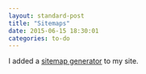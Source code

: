 ```yaml
---
layout: standard-post
title: "Sitemaps"
date: 2015-06-15 18:30:01
categories: to-do
---
```


I added a [sitemap generator](https://github.com/kinnetica/jekyll-plugins) to my site.
